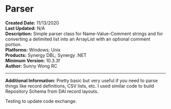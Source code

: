 # Parser<br />
**Created Date:** 11/13/2020<br />
**Last Updated:** N/A<br />
**Description:** Simple parser class for Name-Value-Comment strings and for converting a delimited list into an ArrayList with an optional comment portion.<br />
**Platforms:** Windows; Unix<br />
**Products:** Synergy DBL; Synergy .NET<br />
**Minimum Version:** 10.3.3f<br />
**Author:** Sunny Wong RC
<hr>

**Additional Information:** Pretty basic but very useful if you need to parse things like record definitions, CSV lists, etc. I used similar code to build Repository Schema from DAI record layouts.

Testing to update code exchange.

